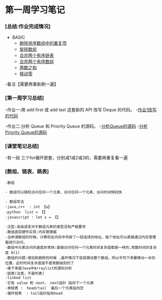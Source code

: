 # 第一周学习笔记
### [总结:作业完成情况]
- BASIC
    - [删除排序数组中的重复项](./removeDuplicates.java)
    - [旋转数组](./rotate.java)
    - [合并两个有序链表](./mergeTwoLists.java)
    - [合并两个有序数组](./merge.java)
    - [两数之和](./twoSum.java)
    - [移动零](./moveZeroes.java)

-备注【需要再重新刷一遍】

### [第一周学习总结]
-作业一:用 add first 或 add last 这套新的 API 改写 Deque 的代码。
    -[作业1改写的代码](./deque_new.java)
    
-作业二:分析 Queue 和 Priority Queue 的源码。
    -[分析Queue的源码](./)
    -[分析Priority Queue的源码](./)


### [课堂笔记总结]
-有一段 三个for循环嵌套，分别减1减2减3的，需要再重复看一遍


### [数组、链表、跳表]
    -数组 

    - 数组可以随机访问任何一个元素，访问任何一个元素，访问时间特别快

    - 数组写法
    -java,c++  : int 【a】
    -python  list = 【】
    -javascript : let x = 【】

    -泛型:高级语言对于数组元素的类型没有严格要求
    -数组底层硬件实现:内存管理器
    -当申请数组的时候，计算机在内存中开辟了一段连续的地址，每个地址可以直接通过内存管理器进行访问。
    -数组中元素访问的速度非常快:直接访问任何一个元素时间复杂度都是一样的,常数时间的复杂度 O(1)
    -数组的问题:增加和删除的时候 ,最坏情况下容易挪动整个数组，所以平均下来要移动一半的位置，此时时间复杂度就不是常数级别的了 
    -接下来是Java中Arraylist的源码分析 
    -链表(注意，不是列表)
    -linked list
    -它有 value 和 next， next指针 指向下一个元素 
    -单链表 :  head/tail  最后一个元素指向空
    -循环链表  : tail指针指向head





